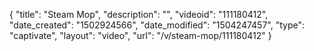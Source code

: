 {
    "title": "Steam Mop",
    "description": "",
    "videoid": "111180412",
    "date_created": "1502924566",
    "date_modified": "1504247457",
    "type": "captivate",
    "layout": "video",
    "url": "\/v\/steam-mop\/111180412"
}